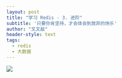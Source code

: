```yaml
---
layout: post
title: "学习 Redis - 3. 进阶"
subtitle: '只要你肯坚持，才会体会到放弃的快乐'
author: "叉叉敌"
header-style: text
tags:
  - redis
  - 大数据
---
```


![](https://gitee.com/chasays/mdPic/raw/master/uPic/LFKvwa.jpg)

